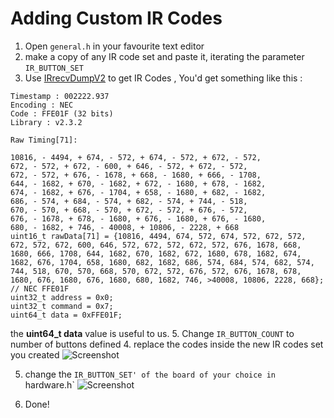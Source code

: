 # Adding Custom IR Codes

1. Open `general.h` in your favourite text editor
2. make a copy of any IR code set and paste it, iterating the parameter `IR_BUTTON_SET`
3. Use [IRrecvDumpV2](https://github.com/markszabo/IRremoteESP8266/tree/master/examples/IRrecvDumpV2) to get IR Codes , You'd get something like this :
```
Timestamp : 002222.937
Encoding : NEC
Code : FFE01F (32 bits)
Library : v2.3.2

Raw Timing[71]:

10816, - 4494, + 674, - 572, + 674, - 572, + 672, - 572,
672, - 572, + 672, - 600, + 646, - 572, + 672, - 572,
672, - 572, + 676, - 1678, + 668, - 1680, + 666, - 1708,
644, - 1682, + 670, - 1682, + 672, - 1680, + 678, - 1682,
674, - 1682, + 676, - 1704, + 658, - 1680, + 682, - 1682,
686, - 574, + 684, - 574, + 682, - 574, + 744, - 518,
670, - 570, + 668, - 570, + 672, - 572, + 676, - 572,
676, - 1678, + 678, - 1680, + 676, - 1680, + 676, - 1680,
680, - 1682, + 746, - 40008, + 10806, - 2228, + 668
uint16_t rawData[71] = {10816, 4494, 674, 572, 674, 572, 672, 572, 672, 572, 672, 600, 646, 572, 672, 572, 672, 572, 676, 1678, 668, 1680, 666, 1708, 644, 1682, 670, 1682, 672, 1680, 678, 1682, 674, 1682, 676, 1704, 658, 1680, 682, 1682, 686, 574, 684, 574, 682, 574, 744, 518, 670, 570, 668, 570, 672, 572, 676, 572, 676, 1678, 678, 1680, 676, 1680, 676, 1680, 680, 1682, 746, >40008, 10806, 2228, 668}; // NEC FFE01F
uint32_t address = 0x0;
uint32_t command = 0x7;
uint64_t data = 0xFFE01F;
```

the **uint64_t data** value is useful to us. 
5. Change `IR_BUTTON_COUNT` to number of buttons defined
4. replace the codes inside the new IR codes set you created 
![Screenshot](https://thumb.ibb.co/kfC0B7/Screenshot_from_2018_05_02_13_49_28.png)

5. change the `IR_BUTTON_SET' of the board of your choice in `hardware.h` 
![Screenshot](https://thumb.ibb.co/mJCdyn/Screenshot_from_2018_05_02_13_49_59.png)

6. Done! 

